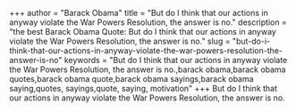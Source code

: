 +++
author = "Barack Obama"
title = "But do I think that our actions in anyway violate the War Powers Resolution, the answer is no."
description = "the best Barack Obama Quote: But do I think that our actions in anyway violate the War Powers Resolution, the answer is no."
slug = "but-do-i-think-that-our-actions-in-anyway-violate-the-war-powers-resolution-the-answer-is-no"
keywords = "But do I think that our actions in anyway violate the War Powers Resolution, the answer is no.,barack obama,barack obama quotes,barack obama quote,barack obama sayings,barack obama saying,quotes, sayings,quote, saying, motivation"
+++
But do I think that our actions in anyway violate the War Powers Resolution, the answer is no.

